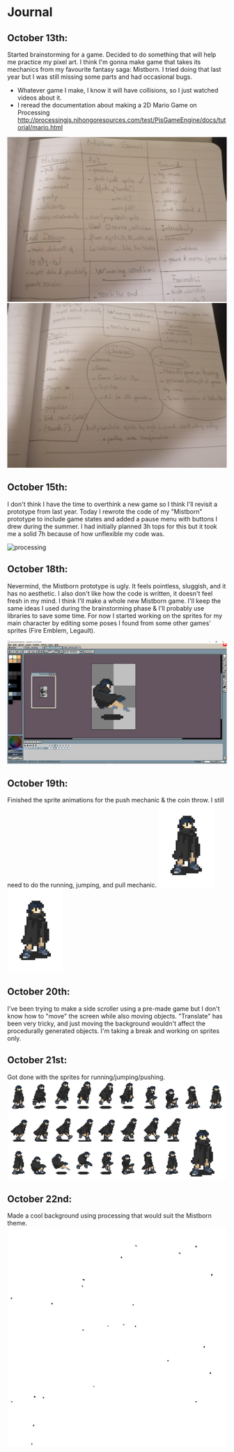 # Journal

## October 13th:
Started brainstorming for a game. Decided to do something that will help me practice my pixel art. I think I'm gonna make game that takes its mechanics from my favourite fantasy saga: Mistborn. I tried doing that last year but I was still missing some parts and had occasional bugs.
  - Whatever game I make, I know it will have collisions, so I just watched videos about it.
  - I reread the documentation about making a 2D Mario Game on Processing  http://processingjs.nihongoresources.com/test/PjsGameEngine/docs/tutorial/mario.html
  
  ![processing](https://github.com/soablackwhite/Intro-to-IM/blob/master/midtermProject/notes1.jpg)
  ![processing](https://github.com/soablackwhite/Intro-to-IM/blob/master/midtermProject/notes2.jpg)


## October 15th:
I don't think I have the time to overthink a new game so I think I'll revisit a prototype from last year. Today I rewrote the code of my "Mistborn" prototype to include game states and added a pause menu with buttons I drew during the summer. I had initially planned 3h tops for this but it took me a solid 7h because of how unflexible my code was.


![processing](https://github.com/soablackwhite/Intro-to-IM/blob/master/midtermProject/OmarOuldAli_GIF.gif)

## October 18th:
Nevermind, the Mistborn prototype is ugly. It feels pointless, sluggish, and it has no aesthetic. I also don't like how the code is written, it doesn't feel fresh in my mind. I think I'll make a whole new Mistborn game. I'll keep the same ideas I used during the brainstorming phase & I'll probably use libraries to save some time. For now I started working on the sprites for my main character by editing some poses I found from some other games' sprites (Fire Emblem, Legault).

![processing](https://github.com/soablackwhite/Intro-to-IM/blob/master/midtermProject/aseprite.png)

## October 19th: 
Finished the sprite animations for the push mechanic & the coin throw. I still need to do the running, jumping, and pull mechanic.
![processing](https://github.com/soablackwhite/Intro-to-IM/blob/master/midtermProject/coin_throw.gif)
![processing](https://github.com/soablackwhite/Intro-to-IM/blob/master/midtermProject/steel_push.gif)

## October 20th:
I've been trying to make a side scroller using a pre-made game but I don't know how to "move" the screen while also moving objects. "Translate" has been very tricky, and just moving the background wouldn't affect the procedurally generated objects. I'm taking a break and working on sprites only.

## October 21st:
Got done with the sprites for running/jumping/pushing.
![processing](https://github.com/soablackwhite/Intro-to-IM/blob/master/midtermProject/spr_sheet.gif)

## October 22nd:
Made a cool background using processing that would suit the Mistborn theme.
![processing](https://github.com/soablackwhite/Intro-to-IM/blob/master/midtermProject/ash.gif)
